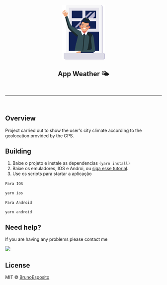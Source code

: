 <p align="center">
  <img src="./src/Screens/Start/image/welcome.png" height="175" alt="App Wether" />
</p>
<h2 align="center">
App Weather 🌤
</h2>

<br>

<hr />

<br>

## Overview
Project carried out to show the user's city climate according to the geolocation provided by the GPS.

## Building
1. Baixe o projeto e instale as dependencias ``(yarn install)``
2. Baixe os emuladores, IOS e Androi, ou [siga esse tutorial](https://reactnative.dev/docs/running-on-device).
3. Use os scripts para startar a aplicação

``Para IOS``
```
yarn ios
```

``Para Android``
```
yarn android
```

## Need help?
If you are having any problems please contact me

[<span><img src="https://img.shields.io/badge/WHATSAPP-%2325D366.svg?&style=for-the-badge&logo=whatsapp&logoColor=white" /></span>](https://api.whatsapp.com/send?phone=5514996763669)

## License

MIT © [BrunoEsposito](https://github.com/brunoesposito)